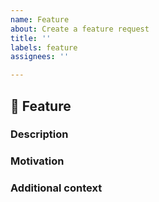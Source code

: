 ```yaml
---
name: Feature
about: Create a feature request
title: ''
labels: feature
assignees: ''

---
```


## 🚀 Feature

<!-- Feature proposal, please indicate what area: for example Runs, Sessions, Datastores -->

### Description

<!-- A clear and concise description of how this feature would work -->

### Motivation

<!-- What are some of the pain points being addressed by this feature -->

### Additional context

<!-- Add any other context or screenshots about the feature request here. -->

